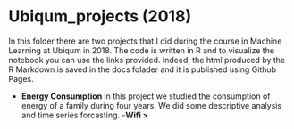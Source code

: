 # Ubiqum_projects (2018)
In this folder there are two projects that I did during the course in Machine Learning at Ubiqum in 2018. The code is written in R and to visualize the notebook you can use the links provided. Indeed, the html produced by the R Markdown is saved in the docs folader and it is published using Github Pages.

- <b>Energy Consumption </b> In this project we studied the consumption of energy of a family during four years. We did some descriptive analysis and time series forcasting.
-<b>Wifi ></b> 
